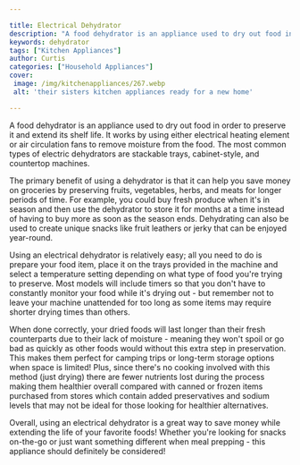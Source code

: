 ```yaml
---

title: Electrical Dehydrator
description: "A food dehydrator is an appliance used to dry out food in order to preserve it and extend its shelf life. It works by using either...learn more"
keywords: dehydrator
tags: ["Kitchen Appliances"]
author: Curtis
categories: ["Household Appliances"]
cover: 
 image: /img/kitchenappliances/267.webp
 alt: 'their sisters kitchen appliances ready for a new home'

---
```


A food dehydrator is an appliance used to dry out food in order to preserve it and extend its shelf life. It works by using either electrical heating element or air circulation fans to remove moisture from the food. The most common types of electric dehydrators are stackable trays, cabinet-style, and countertop machines.

The primary benefit of using a dehydrator is that it can help you save money on groceries by preserving fruits, vegetables, herbs, and meats for longer periods of time. For example, you could buy fresh produce when it's in season and then use the dehydrator to store it for months at a time instead of having to buy more as soon as the season ends. Dehydrating can also be used to create unique snacks like fruit leathers or jerky that can be enjoyed year-round.

Using an electrical dehydrator is relatively easy; all you need to do is prepare your food item, place it on the trays provided in the machine and select a temperature setting depending on what type of food you're trying to preserve. Most models will include timers so that you don't have to constantly monitor your food while it's drying out - but remember not to leave your machine unattended for too long as some items may require shorter drying times than others. 

When done correctly, your dried foods will last longer than their fresh counterparts due to their lack of moisture - meaning they won't spoil or go bad as quickly as other foods would without this extra step in preservation. This makes them perfect for camping trips or long-term storage options when space is limited! Plus, since there's no cooking involved with this method (just drying) there are fewer nutrients lost during the process making them healthier overall compared with canned or frozen items purchased from stores which contain added preservatives and sodium levels that may not be ideal for those looking for healthier alternatives. 

Overall, using an electrical dehydrator is a great way to save money while extending the life of your favorite foods! Whether you're looking for snacks on-the-go or just want something different when meal prepping - this appliance should definitely be considered!
